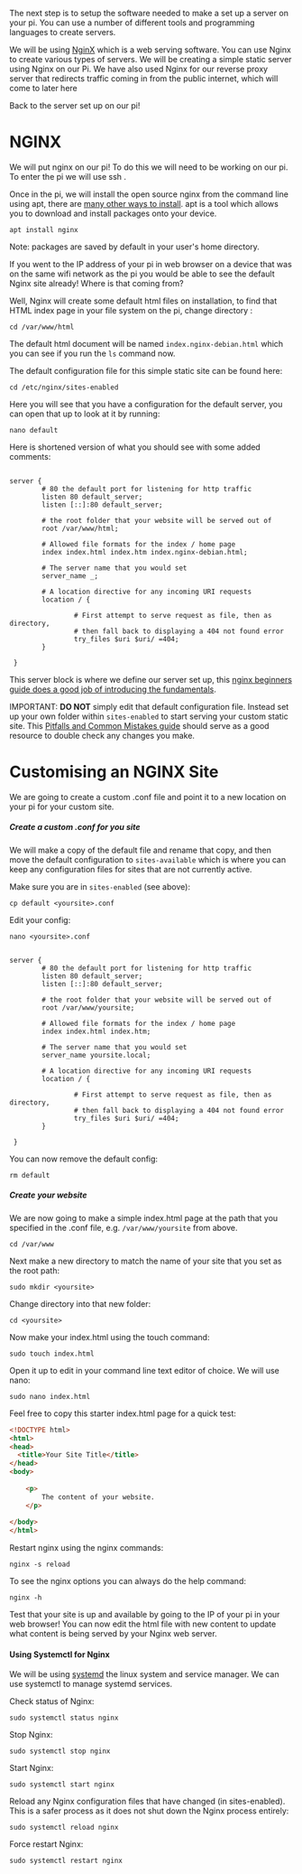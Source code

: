 
The next step is to setup the software needed to make a set up a server on your pi. You can use a number of different tools and programming languages to create servers.

We will be using [NginX](https://www.nginx.com/)  which is a web serving software. You can use Nginx to create various types of servers. We will be creating a simple static server using Nginx on our Pi. We have also used Nginx for our reverse proxy server that redirects traffic coming in from the public internet, which will come to later here [](05-VPN%20and%20Reverse%20Proxy%20Server.md#NginX%20Reverse%20Proxy%20Server)

Back to the server set up on our pi! 

# NGINX

We will put nginx on our pi! To do this we will need to be working on our pi. To enter the pi we will use ssh [](01-Set%20up%20Pi%20for%20local%20Network%20Access.md#Security%20via%20SSH%20Keys).

Once in the pi, we will install the open source nginx from the command line using apt, there are [many other ways to install](https://docs.nginx.com/nginx/admin-guide/installing-nginx/installing-nginx-open-source/). apt is a tool which allows you to download and install packages onto your device. 

``` shell
apt install nginx
```


Note: packages are saved by default in your user's home directory. 

If you went to the IP address of your pi in web browser on a device that was on the same wifi network as the pi you would be able to see the default Nginx site already! Where is that coming from?

Well, Nginx will create some default html files on installation, to find that HTML index page in your file system on the pi, change directory :

```shell
cd /var/www/html 
```


The default html document will be named `index.nginx-debian.html` which you can see if you run the `ls` command now. 

The default configuration file for this simple static site can be found here:

```shell
cd /etc/nginx/sites-enabled
```

Here you will see that you have a configuration for the default server, you can open that up to look at it by running:

```
nano default
```

Here is shortened version of what you should see with some added comments:

```nginx

server {
		# 80 the default port for listening for http traffic
        listen 80 default_server;
        listen [::]:80 default_server;

        # the root folder that your website will be served out of
        root /var/www/html;

		# Allowed file formats for the index / home page
        index index.html index.htm index.nginx-debian.html;

		# The server name that you would set
        server_name _;

		# A location directive for any incoming URI requests
        location / {

                # First attempt to serve request as file, then as directory,
                # then fall back to displaying a 404 not found error
                try_files $uri $uri/ =404;
        }
        
 }
```

This server block is where we define our server set up, this [nginx beginners guide does a good job of introducing the fundamentals](https://nginx.org/en/docs/beginners_guide.html). 


IMPORTANT: __DO NOT__ simply edit that default configuration file. Instead set up your own folder within `sites-enabled` to start serving your custom static site. This [Pitfalls and Common Mistakes guide](https://www.nginx.com/resources/wiki/start/topics/tutorials/config_pitfalls/) should serve as a good resource to double check any changes you make. 


# Customising an NGINX Site

We are going to create a custom .conf file and point it to a new location on your pi for your custom site. 

##### Create a custom .conf for you site

We will make a copy of the default file and rename that copy, and then move the default configuration to `sites-available` which is where you can keep any configuration files for sites that are not currently active. 

Make sure you are in `sites-enabled` (see above):

```shell
cp default <yoursite>.conf
```


Edit your config:

```shell
nano <yoursite>.conf
```


```nginx

server {
		# 80 the default port for listening for http traffic
        listen 80 default_server;
        listen [::]:80 default_server;

        # the root folder that your website will be served out of
        root /var/www/yoursite;

		# Allowed file formats for the index / home page
        index index.html index.htm;

		# The server name that you would set
        server_name yoursite.local;

		# A location directive for any incoming URI requests
        location / {

                # First attempt to serve request as file, then as directory,
                # then fall back to displaying a 404 not found error
                try_files $uri $uri/ =404;
        }
        
 }
```



You can now remove the default config:

```shell
rm default
```


##### Create your website

We are now going to make a simple index.html page at the path that you specified in the .conf file, e.g. `/var/www/yoursite` from above.

```shell
cd /var/www 
```


Next make a new directory to match the name of your site that you set as the root path:


```shell
sudo mkdir <yoursite>
```

Change directory into that new folder:

```shell
cd <yoursite>
```

Now make your index.html using the touch command:

```shell
sudo touch index.html
```

Open it up to edit in your command line text editor of choice. We will use nano:


```shell
sudo nano index.html
```


Feel free to copy this starter index.html page for a quick test:

```html
<!DOCTYPE html>  
<html>  
<head>  
  <title>Your Site Title</title>  
</head>  
<body>  
  
	<p>
		The content of your website.
	</p>
  
</body>  
</html>
```


Restart nginx using the nginx commands:

```shell
nginx -s reload
```

To see the nginx options you can always do the help command:

```shell
nginx -h
```

Test that your site is up and available by going to the IP of your pi in your web browser! You can now edit the html file with new content to update what content is being served by your Nginx web server.


#### Using Systemctl for Nginx

We will be using [systemd](https://en.wikipedia.org/wiki/Systemd) the linux system and service manager. We can use systemctl to manage systemd services. 

Check status of Nginx:

```shell
sudo systemctl status nginx
```

Stop Nginx:

```shell
sudo systemctl stop nginx
```

Start Nginx:

```shell
sudo systemctl start nginx
```

Reload any Nginx configuration files that have changed (in sites-enabled). This is a safer process as it does not shut down the Nginx process entirely:

```shell
sudo systemctl reload nginx
```

Force restart Nginx:

```shell
sudo systemctl restart nginx
```



